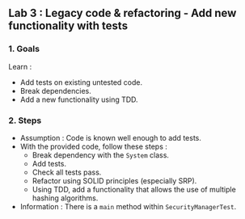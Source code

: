 ## Lab 3 : Legacy code & refactoring - Add new functionality with tests

### 1. Goals

Learn :
- Add tests on existing untested code.
- Break dependencies.
- Add a new functionality using TDD.


### 2. Steps

- Assumption : Code is known well enough to add tests.
- With the provided code, follow these steps :
  - Break dependency with the `System` class.
  - Add tests.
  - Check all tests pass.
  - Refactor using SOLID principles (especially SRP).
  - Using TDD, add a functionality that allows the use of  multiple hashing algorithms.
- Information : There is a `main` method within `SecurityManagerTest`.
